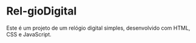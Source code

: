 # Rel-gioDigital
Este é um projeto de um relógio digital simples, desenvolvido com HTML, CSS e JavaScript.
